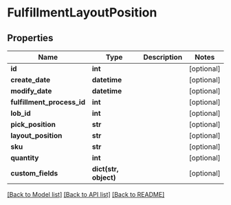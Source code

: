 # FulfillmentLayoutPosition

## Properties
Name | Type | Description | Notes
------------ | ------------- | ------------- | -------------
**id** | **int** |  | [optional] 
**create_date** | **datetime** |  | [optional] 
**modify_date** | **datetime** |  | [optional] 
**fulfillment_process_id** | **int** |  | [optional] 
**lob_id** | **int** |  | [optional] 
**pick_position** | **str** |  | [optional] 
**layout_position** | **str** |  | [optional] 
**sku** | **str** |  | [optional] 
**quantity** | **int** |  | [optional] 
**custom_fields** | **dict(str, object)** |  | [optional] 

[[Back to Model list]](../README.md#documentation-for-models) [[Back to API list]](../README.md#documentation-for-api-endpoints) [[Back to README]](../README.md)


